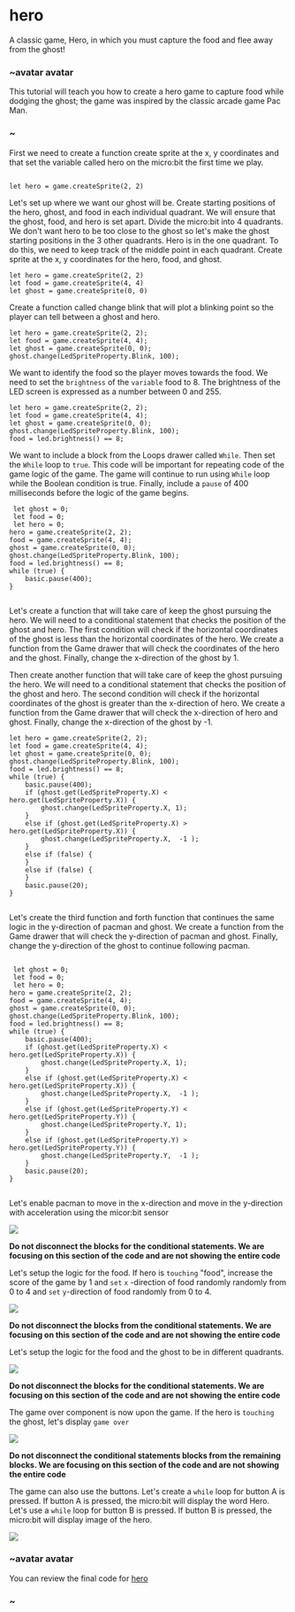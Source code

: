 # hero

A classic game, Hero, in which you must capture the food and flee away from the ghost!

### ~avatar avatar

This tutorial will teach you how to create a hero game to capture food while dodging the ghost; the game was inspired by the classic arcade game Pac Man.

### ~

First we need to create a function create sprite at the x, y coordinates and that set the variable called hero on the micro:bit the first time we play.


```blocks

let hero = game.createSprite(2, 2)

```

Let's set up where we want our ghost will be. Create starting positions of the hero, ghost, and food in each individual quadrant. We will ensure that the ghost, food, and hero is set apart. Divide the micro:bit into 4 quadrants. We don't want hero to be too close to the ghost so let's make the ghost starting positions in the 3 other quadrants. Hero is in the one quadrant. To do this, we need to keep track of the middle point in each quadrant. Create sprite at the x, y coordinates for the hero, food, and ghost.

```blocks
let hero = game.createSprite(2, 2)
let food = game.createSprite(4, 4)
let ghost = game.createSprite(0, 0)
```


Create a function called change blink that will plot a blinking point so the player can tell between a ghost and hero.

```blocks
let hero = game.createSprite(2, 2);
let food = game.createSprite(4, 4);
let ghost = game.createSprite(0, 0);
ghost.change(LedSpriteProperty.Blink, 100);

```


We want to identify the food so the player moves towards the food. We need to set the `brightness` of the `variable` food to 8. The brightness of the LED screen is expressed as a number between 0 and 255.

```blocks
let hero = game.createSprite(2, 2);
let food = game.createSprite(4, 4);
let ghost = game.createSprite(0, 0);
ghost.change(LedSpriteProperty.Blink, 100);
food = led.brightness() == 8;

```

We want to include a block from the Loops drawer called `While`. Then set the `While` loop to `true`. This code will be important for repeating code of the game logic of the game. The game will continue to run using `While` loop while the Boolean condition is true. Finally, include a `pause` of 400 milliseconds before the logic of the game begins.


```blocks
 let ghost = 0;
 let food = 0;
 let hero = 0;
hero = game.createSprite(2, 2);
food = game.createSprite(4, 4);
ghost = game.createSprite(0, 0);
ghost.change(LedSpriteProperty.Blink, 100);
food = led.brightness() == 8;
while (true) {
    basic.pause(400);
}


```

Let's create a function that will take care of keep the ghost pursuing the hero. We will need to a conditional statement that checks the position of the ghost and hero. The first condition will check if the horizontal coordinates of the ghost is less than the horizontal coordinates of the hero. We create a function from the Game drawer that will check the coordinates of the hero and the ghost. Finally, change the x-direction of the ghost by 1.

Then create another function that will take care of keep the ghost pursuing the hero. We will need to a conditional statement that checks the position of the ghost and hero. The second condition will check if the horizontal coordinates of the ghost is greater than the x-direction of hero. We create a function from the Game drawer that will check the x-direction of hero and ghost. Finally, change the x-direction of the ghost by -1.

```blocks
let hero = game.createSprite(2, 2);
let food = game.createSprite(4, 4);
let ghost = game.createSprite(0, 0);
ghost.change(LedSpriteProperty.Blink, 100);
food = led.brightness() == 8;
while (true) {
    basic.pause(400);
    if (ghost.get(LedSpriteProperty.X) < hero.get(LedSpriteProperty.X)) {
        ghost.change(LedSpriteProperty.X, 1);
    }
    else if (ghost.get(LedSpriteProperty.X) > hero.get(LedSpriteProperty.X)) {
        ghost.change(LedSpriteProperty.X,  -1 );
    }
    else if (false) {
    }
    else if (false) {
    }
    basic.pause(20);
}


```

Let's create the third function and forth function that continues the same logic in the y-direction of pacman and ghost. We create a function from the Game drawer that will check the y-direction of pacman and ghost. Finally, change the y-direction of the ghost to continue following pacman.

```blocks

 let ghost = 0;
 let food = 0;
 let hero = 0;
hero = game.createSprite(2, 2);
food = game.createSprite(4, 4);
ghost = game.createSprite(0, 0);
ghost.change(LedSpriteProperty.Blink, 100);
food = led.brightness() == 8;
while (true) {
    basic.pause(400);
    if (ghost.get(LedSpriteProperty.X) < hero.get(LedSpriteProperty.X)) {
        ghost.change(LedSpriteProperty.X, 1);
    }
    else if (ghost.get(LedSpriteProperty.X) < hero.get(LedSpriteProperty.X)) {
        ghost.change(LedSpriteProperty.X,  -1 );
    }
    else if (ghost.get(LedSpriteProperty.Y) < hero.get(LedSpriteProperty.Y)) {
        ghost.change(LedSpriteProperty.Y, 1);
    }
    else if (ghost.get(LedSpriteProperty.Y) > hero.get(LedSpriteProperty.Y)) {
        ghost.change(LedSpriteProperty.Y,  -1 );
    }
    basic.pause(20);
}


```

Let's enable pacman to move in the x-direction and move in the y-direction with acceleration using the micor:bit sensor

![](/static/mb/blocks/lessons/hero-7.png)


**Do not disconnect the blocks for the conditional statements. We are focusing on this section of the code and are not showing the entire code**

Let's setup the logic for the food. If hero  is `touching` "food", increase the score of the game by 1 and `set` ``x`` -direction of food randomly randomly from 0 to 4 and `set` ``y``-direction of food randomly from 0 to 4.

![](/static/mb/blocks/lessons/hero-8.jpg)

**Do not disconnect the blocks from the conditional statements. We are focusing on this section of the code and are not showing the entire code**

Let's setup the logic for the food and the ghost to be in different quadrants.

![](/static/mb/blocks/lessons/hero-9.jpg)

**Do not disconnect the blocks for the conditional statements. We are focusing on this section of the code and are not showing the entire code**

The game over component is now upon the game. If the hero is `touching` the ghost, let's display `game over`

![](/static/mb/blocks/lessons/hero-10.jpg)

**Do not disconnect the conditional statements blocks from the remaining blocks. We are focusing on this section of the code and are not showing the entire code**

The game can also use the buttons. Let's create a `while` loop for button A is pressed. If button A is pressed, the micro:bit will display the word Hero. Let's use a `while` loop for button B is pressed. If button B is pressed, the micro:bit will display image of the hero.

![](/static/mb/blocks/lessons/hero-11.jpg)

### ~avatar avatar

You can review the final code for [hero](/microbit/numraj)

### ~

